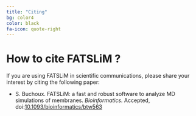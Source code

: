 ```yaml
---
title: "Citing"
bg: color4
color: black
fa-icon: quote-right
---
```


# How to cite FATSLiM ?

If you are using FATSLiM in scientific communications, 
please share your interest by citing the following paper:

* S. Buchoux. FATSLiM: a fast and robust software to analyze MD simulations of membranes.
  _Bioinformatics._ Accepted, doi:[10.1093/bioinformatics/btw563](http://dx.doi.org/10.1093/bioinformatics/btw563)

